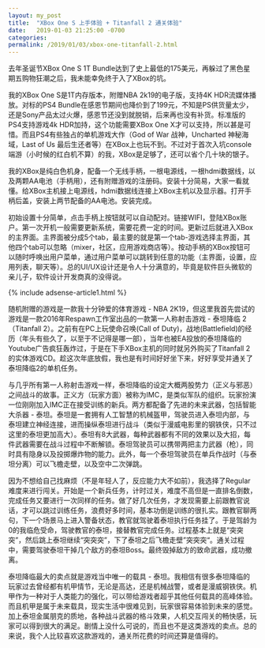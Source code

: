 ```yaml
---
layout: my_post
title:  "XBox One S 上手体验 + Titanfall 2 通关体验"
date:   2019-01-03 21:25:00 -0700
categories: 
permalink: /2019/01/03/xbox-one-titanfall-2.html
---
```


去年圣诞节XBox One S 1T Bundle达到了史上最低的175美元，再躲过了黑色星期五购物狂潮之后，我未能幸免终于入了XBox的坑。

我的XBox One S是1T内存版本，附赠NBA 2k19的电子版，支持4K HDR流媒体播放。对标的PS4 Bundle在感恩节期间也降价到了199元，不知是PS供货量太少，还是Sony产品太过火爆，感恩节还没到就脱销，后来再也没有补货。标准版的PS4支持游戏4k HDR加持，这个功能需要XBox One X才可以支持，所以甚是可惜。而且PS4有些独占的单机游戏大作（God of War 战神，Uncharted 神秘海域，Last of Us 最后生还者等）在XBox上也玩不到。不过对于首次入坑console端游（小时候的红白机不算）的我，XBox是足够了，还可以省个几十块的银子。

我的XBox是纯白色机身，配备一个无线手柄，一根电源线，一根hdmi数据线，以及两颗AA电池（手柄用），还有附赠游戏的注册码。安装十分简易，大家一看就懂。给XBox主机接上电源线，hdmi数据线连接上XBox主机以及显示器。打开手柄后盖，安装上两节配备的AA电池。安装完成。

初始设置十分简单，点击手柄上按钮就可以自动配对。链接WIFI，登陆XBox账户。第一次开机一般需要更新系统，需要花费一定的时间。更新过后就进入XBox的主界面。主界面被分成5个tab，最主要的就是第一个tab-游戏选择主界面，其他四个tab可以忽略（mixer，社区，应用游戏商店等）。按动手柄的XBox按钮可以随时呼唤出用户菜单，通过用户菜单可以跳转到任意的功能（主界面，设置，应用列表，聊天等）。总的UI/UX设计还是令人十分满意的，毕竟是软件巨头微软的亲儿子，软件设计开发商真的没得说。

{% include adsense-article1.html %}

随机附赠的游戏是一款我十分钟爱的体育游戏 - NBA 2K19，但这里我首先尝试的游戏是一款2016年Respawn工作室出品的一款第一人称射击游戏 - 泰坦降临 2 （Titanfall 2）。之前有在PC上玩使命召唤(Call of Duty)，战地(Battlefield)的经历（年头有些久了，以至于不记得是哪一部），当年也被EA投放的泰坦降临的Youtube广告疯狂轰炸过，于是在下手XBox主机的同时就另外购买了Titanfall 2的实体游戏CD。趁这次年底放假，我也是有时间好好坐下来，好好享受并通关了泰坦降临2的单机任务。

与几乎所有第一人称射击游戏一样，泰坦降临的设定大概两股势力（正义与邪恶）之间战斗的故事。正义方（玩家方面）被称为IMC，是类似军队的组织。玩家扮演一位刚刚加入IMC正在接受训练的新兵。两方都配备了先进的未来武器，包括智能大杀器 - 泰坦。泰坦是一套拥有人工智慧的机械盔甲，驾驶员进入泰坦内部，与泰坦建立神经连接，进而操纵泰坦进行战斗（类似于漫威电影里的钢铁侠，只不过这里的泰坦更加高大）。泰坦有8大武器，每种武器都有不同的效果以及大招，每件武器需要在战斗过程中不断解锁。泰坦驾驶员可以携带两把主力武器（枪），同时具有隐身以及投掷爆炸物的能力。此外，每一个泰坦驾驶员在单兵作战时（与泰坦分离）可以飞檐走壁，以及空中二次弹跳。

因为不想给自己找麻烦（不是年轻人了，反应能力大不如前），我选择了Regular难度来进行闯关。开始是一个新兵任务，计时过关，难度不高但是一直排名倒数，完成任务又要进行一次同样的任务。做了好几次任务，才发现需要上前跟教官说话，才可以跳过训练任务，浪费好多时间，基本功倒是训练的很扎实。跟教官聊两句，下一个场景马上进入警备状态，教官就驾驶着泰坦执行任务挂了。于是驾龄为0的我临危受命，驾驶教官的泰坦，接替教官完成任务。过程基本上就是“突突突”，然后跳上泰坦继续“突突突”，下了泰坦之后飞檐走壁”突突突“。通关过程中，需要驾驶泰坦干掉几个敌方的泰坦Boss。最终毁掉敌方的致命武器，成功撤离。

泰坦降临最大的卖点就是游戏当中唯一的载具 - 泰坦。我相信有很多泰坦降临的玩家过去曾经都有机甲情节，无论是高达，还是机械战警，或者是漫威钢铁侠。机甲作为一种对于人类能力的强化，可以带给游戏者超乎其他任何载具的高峰体验。而且机甲是属于未来载具，现实生活中很难见到，玩家很容易体验到未来的感觉。加上泰坦金属朋克的质地，各种战斗武器的格斗效果，人机交互闯关的畅快感，玩家可以得到很大的满足。剧情上没什么可说的，而且也不是这类游戏的卖点。总的来说，我个人比较喜欢这款游戏的，通关所花费的时间还算是值得的。